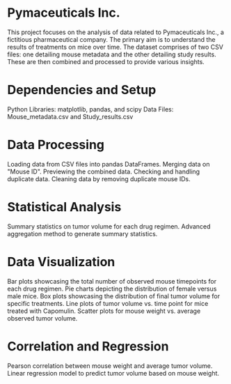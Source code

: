 ﻿# Pymaceuticals Inc.

This project focuses on the analysis of data related to Pymaceuticals Inc., a fictitious pharmaceutical company. The primary aim is to understand the results of treatments on mice over time. The dataset comprises of two CSV files: one detailing mouse metadata and the other detailing study results. These are then combined and processed to provide various insights.

# Dependencies and Setup

Python Libraries: matplotlib, pandas, and scipy
Data Files: Mouse_metadata.csv and Study_results.csv

# Data Processing

Loading data from CSV files into pandas DataFrames.
Merging data on "Mouse ID".
Previewing the combined data.
Checking and handling duplicate data.
Cleaning data by removing duplicate mouse IDs.

# Statistical Analysis

Summary statistics on tumor volume for each drug regimen.
Advanced aggregation method to generate summary statistics.

# Data Visualization

Bar plots showcasing the total number of observed mouse timepoints for each drug regimen.
Pie charts depicting the distribution of female versus male mice.
Box plots showcasing the distribution of final tumor volume for specific treatments.
Line plots of tumor volume vs. time point for mice treated with Capomulin.
Scatter plots for mouse weight vs. average observed tumor volume.

# Correlation and Regression

Pearson correlation between mouse weight and average tumor volume.
Linear regression model to predict tumor volume based on mouse weight.
